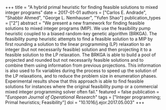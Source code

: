 +++
title = "A hybrid primal heuristic for finding feasible solutions to mixed integer programs"
date = 2017-01-01
authors = ["Carlos E. Andrade", "Shabbir Ahmed", "George L. Nemhauser", "Yufen Shao"]
publication_types = ["2"]
abstract = "We present a new framework for finding feasible solutions to mixed integer programs (MIP). We use the feasibility pump heuristic coupled to a biased random-key genetic algorithm (BRKGA). The feasibility pump heuristic attempts to find a feasible solution to a MIP by first rounding a solution to the linear programming (LP) relaxation to an integer (but not necessarily feasible) solution and then projecting it to a feasible solution to the LP relaxation. The BRKGA is able to build a pool of projected and rounded but not necessarily feasible solutions and to combine them using information from previous projections. This information is also used to fix variables during the process to speed up the solution of the LP relaxations, and to reduce the problem size in enumeration phases. Experimental results show that this approach is able to find feasible solutions for instances where the original feasibility pump or a commercial mixed integer programming solver often fail."
featured = false
publication = "*European Journal of Operational Research*"
tags = ["Integer programming; Primal heuristics; Feasibility"]
doi = "10.1016/j.ejor.2017.05.003"
+++


